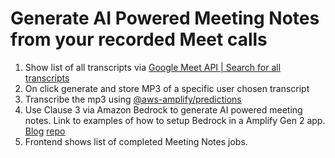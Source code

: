 # Generate AI Powered Meeting Notes from your recorded Meet calls

1. Show list of all transcripts via [Google Meet API | Search for all transcripts](https://developers.google.com/meet/api/guides/artifacts#transcripts)
2. On click generate and store MP3 of a specific user chosen transcript
3. Transcribe the mp3 using [@aws-amplify/predictions](https://docs.amplify.aws/react/build-a-backend/add-aws-services/predictions/transcribe-audio/)
4. Use Clause 3 via Amazon Bedrock to generate AI powered meeting notes. Link to examples of how to setup Bedrock in a Amplify Gen 2 app. [Blog](https://aws.amazon.com/blogs/mobile/amplify-gen2-ga/) [repo](https://github.com/aws-samples/recipe-ai/blob/main/amplify/data/bedrock.js)
5. Frontend shows list of completed Meeting Notes jobs.
